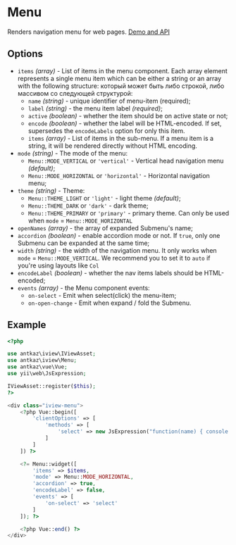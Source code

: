 # Menu

Renders navigation menu for web pages. [Demo and API](https://www.iviewui.com/components/menu-en)

## Options

 * `items` *(array)* - List of items in the menu component. 
Each array element represents a single menu item which can be either a string or an array with the following structure: 
который может быть либо строкой, либо массивом со следующей структурой:
    * `name` *(string)* - unique identifier of menu-item (required);
    * `label` *(string)* - the menu item label *(required)*;
    * `active` *(boolean)* - whether the item should be on active state or not;
    * `encode` *(boolean)* - whether the label will be HTML-encoded. 
    If set, supersedes the `encodeLabels` option for only this item.
    * `items` *(array)* - List of items in the sub-menu.
    If a menu item is a string, it will be rendered directly without HTML encoding.
 * `mode` *(string)* - The mode of the menu:
	* `Menu::MODE_VERTICAL` or `'vertical'` - Vertical head navigation menu *(default)*;
	* `Menu::MODE_HORIZONTAL` or `'horizontal'` - Horizontal navigation menu;
 * `theme` *(string)* - Theme:
	 * `Menu::THEME_LIGHT` or `'light'` - light theme *(default)*;
	 * `Menu::THEME_DARK` or `'dark'` - dark theme;
	 * `Menu::THEME_PRIMARY` or `'primary'` - primary theme. Can only be used when `mode` = `Menu::MODE_HORIZONTAL`
* `openNames` *(array)* - the array of expanded Submenu's name;
* `accordion` *(boolean)* - enable accordion mode or not. If `true`, only one Submenu can be expanded at the same time;
* `width` *(string)* - the width of the navigation menu. It only works when `mode` = `Menu::MODE_VERTICAL`.
We recommend you to set it to `auto` if you're using layouts like `Col`
* `encodeLabel` *(boolean)* - whether the nav items labels should be HTML-encoded;
* `events` *(array)* - the Menu component events: 
	* `on-select` - Emit when select(click) the menu-item;
	* `on-open-change` - Emit when expand / fold the Submenu.

## Example

```php
<?php

use antkaz\iview\IViewAsset;
use antkaz\iview\Menu;
use antkaz\vue\Vue;
use yii\web\JsExpression;

IViewAsset::register($this);
?>

<div class="iview-menu">
    <?php Vue::begin([
        'clientOptions' => [
            'methods' => [
                'select' => new JsExpression("function(name) { console.log('Select item ' + name) }")
            ]
        ]
    ]) ?>

    <?= Menu::widget([
        'items' => $items,
        'mode' => Menu::MODE_HORIZONTAL,
        'accordion' => true,
        'encodeLabel' => false,
        'events' => [
            'on-select' => 'select'
        ]
    ]); ?>

    <?php Vue::end() ?>
</div>
```
